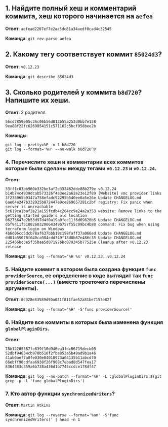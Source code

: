 ## 1. Найдите полный хеш и комментарий коммита, хеш которого начинается на `aefea`
**Ответ**: `aefead2207ef7e2aa5dc81a34aedf0cad4c32545`

**Команда**: `git rev-parse aefea`

## 2. Какому тегу соответствует коммит `85024d3`?
**Ответ**: `v0.12.23`

**Команда**: `git describe 85024d3`

## 3. Сколько родителей у коммита `b8d720`? Напишите их хеши.
**Ответ**: 2 родителя.
```
56cd7859e05c36c06b56d013b55a252d0bb7e158 9ea88f22fc6269854151c571162c5bcf958bee2b
```
**Команды**:
```
git log --pretty=%P -n 1 b8d720
git log --format='%H' --no-walk b8d720^@
```

### 4. Перечислите хеши и комментарии всех коммитов которые были сделаны между тегами `v0.12.23` и `v0.12.24`.
**Ответ**:
```
33ff1c03bb960b332be3af2e333462dde88b279e v0.12.24
b14b74c4939dcab573326f4e3ee2a62e23e12f89 [Website] vmc provider links
3f235065b9347a758efadc92295b540ee0a5e26e Update CHANGELOG.md
6ae64e247b332925b872447e9ce869657281c2bf registry: Fix panic when server is unreachable
5c619ca1baf2e21a155fcdb4c264cc9e24a2a353 website: Remove links to the getting started guide's old location
06275647e2b53d97d4f0a19a0fec11f6d69820b5 Update CHANGELOG.md
d5f9411f5108260320064349b757f55c09bc4b80 command: Fix bug when using terraform login on Windows
4b6d06cc5dcb78af637bbb19c198faff37a066ed Update CHANGELOG.md
dd01a35078f040ca984cdd349f18d0b67e486c35 Update CHANGELOG.md
225466bc3e5f35baa5d07197bbc079345b77525e Cleanup after v0.12.23 release
```
**Команда**: `git log --format='%H %s' v0.12.23..v0.12.24`

### 5. Найдите коммит в котором была создана функция `func providerSource`, ее определение в коде выглядит так `func providerSource(...)` (вместо троеточего перечислены аргументы).
**Ответ**: `8c928e83589d90a031f811fae52a81be7153e82f`

**Команда**: `git log --format='%H' -S'func providerSource('`
   
### 6. Найдите все коммиты в которых была изменена функция `globalPluginDirs`.
**Ответ**: 
```
78b12205587fe839f10d946ea3fdc06719decb05
52dbf94834cb970b510f2fba853a5b49ad9b1a46
41ab0aef7a0fe030e84018973a64135b11abcd70
66ebff90cdfaa6938f26f908c7ebad8d547fea17
8364383c359a6b738a436d1b7745ccdce178df47
```
**Команда**: 
`git log --no-patch --format='%H' -L :globalPluginDirs:$(git grep -p -l 'func globalPluginDirs')`

### 7. Кто автор функции `synchronizedWriters`?
**Ответ**: `Martin Atkins`

**Команда**: `git log --reverse --format='%an' -S'func synchronizedWriters(' | head -n 1`
